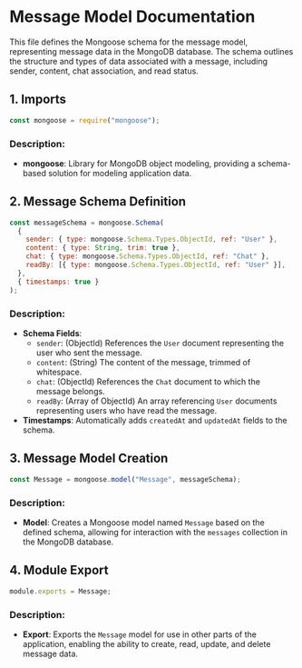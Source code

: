 
# Message Model Documentation

This file defines the Mongoose schema for the message model, representing message data in the MongoDB database. The schema outlines the structure and types of data associated with a message, including sender, content, chat association, and read status.

## 1. Imports

```javascript
const mongoose = require("mongoose");
```
### Description:
- **mongoose**: Library for MongoDB object modeling, providing a schema-based solution for modeling application data.

## 2. Message Schema Definition

```javascript
const messageSchema = mongoose.Schema(
  {
    sender: { type: mongoose.Schema.Types.ObjectId, ref: "User" },
    content: { type: String, trim: true },
    chat: { type: mongoose.Schema.Types.ObjectId, ref: "Chat" },
    readBy: [{ type: mongoose.Schema.Types.ObjectId, ref: "User" }],
  },
  { timestamps: true }
);
```
### Description:
- **Schema Fields**:
  - `sender`: (ObjectId) References the `User` document representing the user who sent the message.
  - `content`: (String) The content of the message, trimmed of whitespace.
  - `chat`: (ObjectId) References the `Chat` document to which the message belongs.
  - `readBy`: (Array of ObjectId) An array referencing `User` documents representing users who have read the message.
- **Timestamps**: Automatically adds `createdAt` and `updatedAt` fields to the schema.

## 3. Message Model Creation

```javascript
const Message = mongoose.model("Message", messageSchema);
```
### Description:
- **Model**: Creates a Mongoose model named `Message` based on the defined schema, allowing for interaction with the `messages` collection in the MongoDB database.

## 4. Module Export

```javascript
module.exports = Message;
```
### Description:
- **Export**: Exports the `Message` model for use in other parts of the application, enabling the ability to create, read, update, and delete message data.
